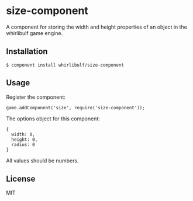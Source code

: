 
# size-component

A component for storing the width and height properties of an object in the whirlibulf game engine.

## Installation

    $ component install whirlibulf/size-component

## Usage

Register the component:

    game.addComponent('size', require('size-component'));

The options object for this component:

    {
      width: 0,
      height: 0,
      radius: 0
    }

All values should be numbers.

## License

  MIT
